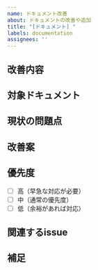 ```yaml
---
name: ドキュメント改善
about: ドキュメントの改善や追加
title: "[ドキュメント] "
labels: documentation
assignees: ''
---
```


## 改善内容
<!-- 改善したいドキュメントの内容を簡潔に説明してください -->

## 対象ドキュメント
<!-- 改善対象のドキュメントファイルやセクションを指定してください -->

## 現状の問題点
<!-- 現在のドキュメントの問題点や不足している情報を説明してください -->

## 改善案
<!-- 具体的な改善案や追加したい情報を記載してください -->

## 優先度
<!-- 改善の優先度を選択してください -->
- [ ] 高（早急な対応が必要）
- [ ] 中（通常の優先度）
- [ ] 低（余裕があれば対応）

## 関連するissue
<!-- 関連するissueがあれば、その番号を記載してください -->

## 補足
<!-- その他、補足情報があれば記載してください --> 